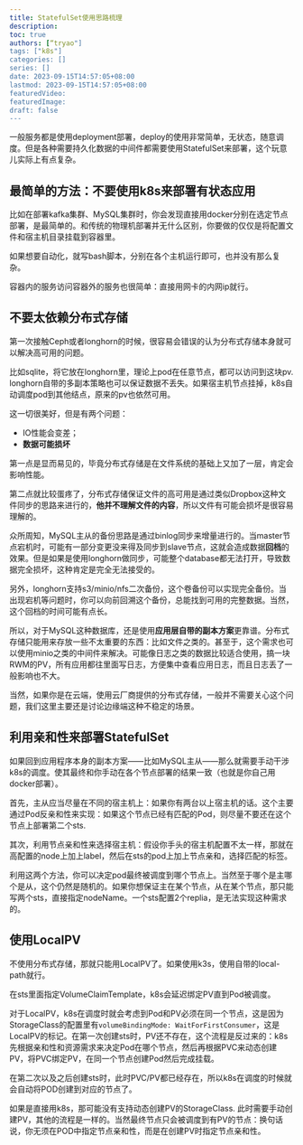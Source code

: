 ```yaml
---
title: StatefulSet使用思路梳理
description:
toc: true
authors: [“tryao"]
tags: ["k8s"]
categories: []
series: []
date: 2023-09-15T14:57:05+08:00
lastmod: 2023-09-15T14:57:05+08:00
featuredVideo:
featuredImage:
draft: false
---
```


一般服务都是使用deployment部署，deploy的使用非常简单，无状态，随意调度。但是各种需要持久化数据的中间件都需要使用StatefulSet来部署，这个玩意儿实际上有点复杂。

## 最简单的方法：不要使用k8s来部署有状态应用

比如在部署kafka集群、MySQL集群时，你会发现直接用docker分别在选定节点部署，是最简单的。和传统的物理机部署并无什么区别，你要做的仅仅是将配置文件和宿主机目录挂载到容器里。

如果想要自动化，就写bash脚本，分别在各个主机运行即可，也并没有那么复杂。

容器内的服务访问容器外的服务也很简单：直接用网卡的内网ip就行。

## 不要太依赖分布式存储

第一次接触Ceph或者longhorn的时候，很容易会错误的认为分布式存储本身就可以解决高可用的问题。

比如sqlite，将它放在longhorn里，理论上pod在任意节点，都可以访问到这块pv.  longhorn自带的多副本策略也可以保证数据不丢失。如果宿主机节点挂掉，k8s自动调度pod到其他结点，原来的pv也依然可用。

这一切很美好，但是有两个问题：

* IO性能会变差；
* **数据可能损坏**

第一点是显而易见的，毕竟分布式存储是在文件系统的基础上又加了一层，肯定会影响性能。

第二点就比较蛋疼了，分布式存储保证文件的高可用是通过类似Dropbox这种文件同步的思路来进行的，**他并不理解文件的内容**，所以文件有可能会损坏是很容易理解的。

众所周知，MySQL主从的备份思路是通过binlog同步来增量进行的。当master节点宕机时，可能有一部分变更没来得及同步到slave节点，这就会造成数据**回档**的效果。但是如果是使用longhorn做同步，可能整个database都无法打开，导致数据完全损坏，这种肯定是完全无法接受的。

另外，longhorn支持s3/minio/nfs二次备份，这个卷备份可以实现完全备份。当出现宕机等问题时，你可以向前回溯这个备份，总能找到可用的完整数据。当然，这个回档的时间可能有点长。

所以，对于MySQL这种数据库，还是使用**应用层自带的副本方案**更靠谱。分布式存储只能用来存放一些不太重要的东西：比如文件之类的。甚至于，这个需求也可以使用minio之类的中间件来解决。可能像日志之类的数据比较适合使用，搞一块RWM的PV，所有应用都往里面写日志，方便集中查看应用日志，而且日志丢了一般影响也不大。

当然，如果你是在云端，使用云厂商提供的分布式存储，一般并不需要关心这个问题，我们这里主要还是讨论边缘端这种不稳定的场景。

## 利用亲和性来部署StatefulSet

如果回到应用程序本身的副本方案——比如MySQL主从——那么就需要手动干涉k8s的调度。使其最终和你手动在各个节点部署的结果一致（也就是你自己用docker部署）。

首先，主从应当尽量在不同的宿主机上：如果你有两台以上宿主机的话。这个主要通过Pod反亲和性来实现：如果这个节点已经有匹配的Pod，则尽量不要还在这个节点上部署第二个sts.

其次，利用节点亲和性来选择宿主机：假设你手头的宿主机配置不太一样，那就在高配置的node上加上label，然后在sts的pod上加上节点亲和，选择匹配的标签。

利用这两个方法，你可以决定pod最终被调度到哪个节点上。当然至于哪个是主哪个是从，这个仍然是随机的。如果你想保证主在某个节点，从在某个节点，那只能写两个sts，直接指定nodeName。一个sts配置2个replia，是无法实现这种需求的。

## 使用LocalPV

不使用分布式存储，那就只能用LocalPV了。如果使用k3s，使用自带的local-path就行。

在sts里面指定VolumeClaimTemplate，k8s会延迟绑定PV直到Pod被调度。

对于LocalPV，k8s在调度时就会考虑到Pod和PV必须在同一个节点，这是因为StorageClass的配置里有`volumeBindingMode: WaitForFirstConsumer`，这是LocalPV的标记。在第一次创建sts时，PV还不存在，这个流程是反过来的：k8s先根据亲和性和资源需求来决定Pod在哪个节点，然后再根据PVC来动态创建PV，将PVC绑定PV，在同一个节点创建Pod然后完成挂载。

在第二次以及之后创建sts时，此时PVC/PV都已经存在，所以k8s在调度的时候就会自动将POD创建到对应的节点了。

如果是直接用k8s，那可能没有支持动态创建PV的StorageClass. 此时需要手动创建PV，其他的流程是一样的。当然最终节点只会被调度到有PV的节点：换句话说，你无须在POD中指定节点亲和性，而是在创建PV时指定节点亲和性。

